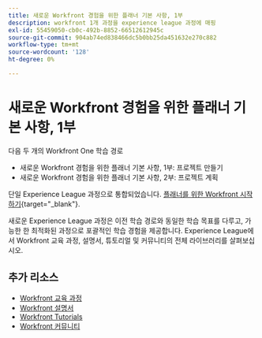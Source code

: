 ```yaml
---
title: 새로운 Workfront 경험을 위한 플래너 기본 사항, 1부
description: workfront 1개 과정을 experience league 과정에 매핑
exl-id: 55459050-cb0c-492b-8852-66512612945c
source-git-commit: 904ab74ed838466dc5b0bb25da451632e270c882
workflow-type: tm+mt
source-wordcount: '128'
ht-degree: 0%

---
```


# 새로운 Workfront 경험을 위한 플래너 기본 사항, 1부

다음 두 개의 Workfront One 학습 경로

* 새로운 Workfront 경험을 위한 플래너 기본 사항, 1부: 프로젝트 만들기
* 새로운 Workfront 경험을 위한 플래너 기본 사항, 2부: 프로젝트 계획

단일 Experience League 과정으로 통합되었습니다. [플래너를 위한 Workfront 시작하기](https://experienceleague.adobe.com/?recommended=Workfront-U-1-2022.1.planners){target="_blank"}.

새로운 Experience League 과정은 이전 학습 경로와 동일한 학습 목표를 다루고, 가능한 한 최적화된 과정으로 포괄적인 학습 경험을 제공합니다.  Experience League에서 Workfront 교육 과정, 설명서, 튜토리얼 및 커뮤니티의 전체 라이브러리를 살펴보십시오.

## 추가 리소스

* [Workfront 교육 과정](https://experienceleague.adobe.com/?lang=en&amp;Solution=Workfront#courses)
* [Workfront 설명서](https://experienceleague.adobe.com/docs/workfront.html)
* [Workfront Tutorials](https://experienceleague.adobe.com/docs/workfront-learn/tutorials-workfront/home.html)
* [Workfront 커뮤니티](https://experienceleaguecommunities.adobe.com/t5/workfront/ct-p/workfront)
